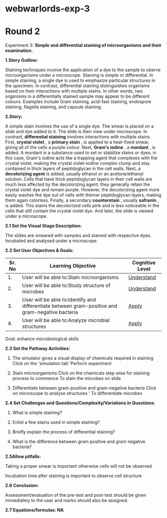 # webwarlords-exp-3
# **Round 2**

Experiment 3: **Simple and differential staining of microorganisms and their examination.**

**1.Story Outline:**

Staining techniques involve the application of a dye to the sample to oberve microorganisms under a microscope. Staining is simple or differential. In simple staining, a single dye is used to emphasize particular structures in the specimen. In contrast, differential staining distinguishes organisms based on their interactions with multiple stains. In other words, two organisms in a differentially stained sample may appear to be different colours. Examples include Gram staining, acid-fast staining, endospore staining, flagella staining, and capsule staining.

**2.Story:**

A simple stain involves the use of a single dye. The smear is placed on a slide and dye added to it. The slide is then view under microscope. In contrast,  **differential staining**  involves interactions with multiple stains. First,  **crystal violet** , a  **primary stain** , is applied to a heat-fixed smear, giving all of the cells a purple colour. Next,  **Gram&#39;s iodine** , a  **mordant** , is added. A mordant is a substance used to set or stabilize stains or dyes; in this case, Gram&#39;s iodine acts like a trapping agent that complexes with the crystal violet, making the crystal violet–iodine complex clump and stay contained in thick layers of peptidoglycan in the cell walls. Next, a  **decolorizing agent**  is added, usually ethanol or an acetone/ethanol solution. Cells that have thick peptidoglycan layers in their cell walls are much less affected by the decolorizing agent; they generally retain the crystal violet dye and remain purple. However, the decolorizing agent more easily washes the dye out of cells with thinner peptidoglycan layers, making them again colorless. Finally, a secondary  **counterstain** , usually  **safranin** , is added. This stains the decolorized cells pink and is less noticeable in the cells that still contain the crystal violet dye. And later, the slide is viewed under a microscope.

**2.1 Set the Visual Stage Description:**

The slides are smeared with samples and stained with respective dyes. Incubated and analysed under a microscope.

**2.2 Set User Objectives &amp; Goals:**

| **Sr. No** | **Learning Objective** | **Cognitive Level** |
| --- | --- | --- |
| 1. | User will be able to:Stain microorganisms | [Understand](http://vlabs.iitb.ac.in/vlabs-dev/document.php) |
| 2. | User will be able to:Study structure of microbes | [Understand](http://vlabs.iitb.ac.in/vlabs-dev/document.php) |
| 3. | User will be able to:Identify and differentiate between gram-positive and gram-negative bacteria | [Apply](http://vlabs.iitb.ac.in/vlabs-dev/document.php) |
| 4. | User will be able to:Analyze microbial structures | [Apply](http://vlabs.iitb.ac.in/vlabs-dev/document.php) |

Goal: enhance microbiological skills

**2.3 Set the Pathway Activities:**

1. The simulator gives a visual display of chemicals required in staining Click on the &#39;simulation tab&#39; Perform experiment

2. Stain microorganisms Click on the chemicals step wise for staining process to commence To stain the microbes on slide

3. Differentiate between gram-positive and gram-negative bacteria Click on microscope to analyse structures &#39; To differentiate microbes

**2.4 Set Challenges and Questions/Complexity/Variations in Questions:**

1. What is simple staining?

2. Enlist a few stains used in simple staining?

3. Briefly explain the process of differential staining?

4. What is the difference between gram positive and gram negative bacteria?

**2.5Allow pitfalls:**

Taking a proper smear is important otherwise cells will not be observed

Incubation time after staining is important to observe cell structure

**2.6 Conclusion:**

Assessment/evaluation of the pre-test and post-test should be given immediately to the user and marks should also be assigned.

**2.7 Equations/formulas: NA**

